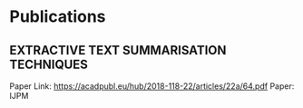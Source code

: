 # Publications

## EXTRACTIVE TEXT SUMMARISATION TECHNIQUES
Paper Link: https://acadpubl.eu/hub/2018-118-22/articles/22a/64.pdf
Paper: IJPM
